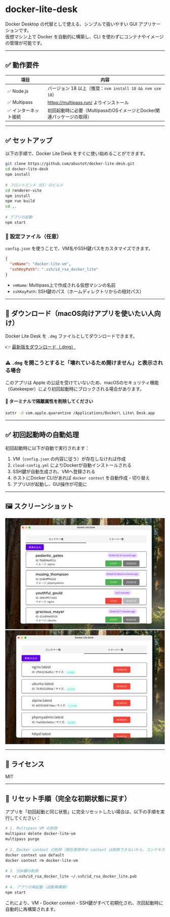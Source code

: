# docker-lite-desk

Docker Desktop の代替として使える、シンプルで扱いやすい GUI アプリケーションです。  
仮想マシン上で Docker を自動的に構築し、CLI を使わずにコンテナやイメージの管理が可能です。


---

## ✅ 動作要件

| 項目       | 内容                                                                 |
|------------|----------------------------------------------------------------------|
| ✅ Node.js | バージョン 18 以上（推奨：`nvm install 18 && nvm use 18`）            |
| ✅ Multipass | https://multipass.run/ よりインストール
| ✅ インターネット接続 | 初回起動時に必要（MultipassのOSイメージとDocker関連パッケージの取得） |

---

## ✅ セットアップ

以下の手順で、Docker Lite Desk をすぐに使い始めることができます。

```bash
git clone https://github.com/abustoY/docker-lite-desk.git
cd docker-lite-desk
npm install

# フロントエンド（UI）のビルド
cd renderer-vite
npm install
npm run build
cd ..

# アプリの起動
npm start
```


### 🔧 設定ファイル（任意）

`config.json` を使うことで、VM名やSSH鍵パスをカスタマイズできます。

```json
{
  "vmName": "docker-lite-vm",
  "sshKeyPath": ".ssh/id_rsa_docker_lite"
}
```

- `vmName`: Multipass上で作成される仮想マシンの名前
- `sshKeyPath`: SSH鍵のパス（ホームディレクトリからの相対パス）



---

## 🔽 ダウンロード（macOS向けアプリを使いたい人向け）

Docker Lite Desk を `.dmg` ファイルとしてダウンロードできます。

👉 [最新版をダウンロード（.dmg）](https://github.com/abustoY/docker-lite-desk/releases/download/v1.0.1/Docker.Lite.Desk-1.0.0-arm64.dmg)

### ⚠️ `.dmg` を開こうとすると「壊れているため開けません」と表示される場合

このアプリは Apple の公証を受けていないため、macOSのセキュリティ機能（Gatekeeper）により初回起動時にブロックされる場合があります。

#### 🔧 ターミナルで隔離属性を削除してください

```bash
xattr -d com.apple.quarantine /Applications/Docker\ Lite\ Desk.app
```

---
## ✅ 初回起動時の自動処理

初回起動時に以下が自動で実行されます：

1. VM（`config.json` の内容に従う）が存在しなければ作成
2. `cloud-config.yml` によりDockerが自動インストールされる
3. SSH鍵が自動生成され、VMへ登録される
4. ホストにDocker CLIがあれば `docker context` を自動作成・切り替え
5. アプリUIが起動し、GUI操作が可能に

---

## 🖼️ スクリーンショット

<img src="./main-container-view.png" alt="コンテナ一覧表示" width="600" />
<img src="./main-image-view.png" alt="イメージ一覧表示" width="600" />

---

## 📄 ライセンス

MIT

---

## 🔁 リセット手順（完全な初期状態に戻す）

アプリを「初回起動と同じ状態」に完全リセットしたい場合は、以下の手順を実行してください：

```bash
# 1. Multipass VM の削除
multipass delete docker-lite-vm
multipass purge

# 2. Docker context の削除（現在使用中の context は削除できないから、コンテキストを切り替える）
docker context use default
docker context rm docker-lite-vm

# 3. SSH鍵の削除
rm ~/.ssh/id_rsa_docker_lite ~/.ssh/id_rsa_docker_lite.pub

# 4. アプリの再起動（自動再構築）
npm start
```

これにより、VM・Docker context・SSH鍵がすべて初期化され、次回起動時に自動的に再構築されます。